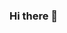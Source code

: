 ### Hi there 👋

<!--
**jmcancode/jmcancode** is a ✨ _special_ ✨ repository because its `README.md` (this file) appears on your GitHub profile.

Here are some ideas to get you started:

- 🔭 I’m currently working on developing my creative agency.
- 🌱 I’m currently learning PHP for WordPress.
- 👯 I’m looking to collaborate on small to medium size projects that will help someone or a group of humans in need.
- 🤔 I’m looking for help with becoming the best Full-Stack Web & Mobile Dev.
- 💬 Ask me about all things menswear and JavaScript.
- 📫 How to reach me: jm@stylexjm.com
- ⚡ Fun fact: I made my first million at 25. 
-->

